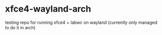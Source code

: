 # xfce4-wayland-arch
testing repo for running xfce4 + labwc on wayland (currently only managed to do it in arch)
